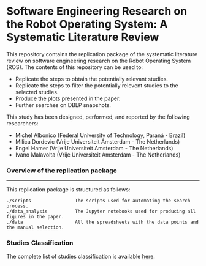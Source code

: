 # Software Engineering Research on the Robot Operating System: A Systematic Literature Review

This repository contains the replication package of the systematic literature review on software engineering research on the Robot Operating System (ROS). 
The contents of this repository can be used to:

- Replicate the steps to obtain the potentially relevant studies.
- Replicate the steps to filter the potentially relevent studies to the selected studies.
- Produce the plots presented in the paper.
- Further searches on DBLP snapshots.

This study has been designed, performed, and reported by the following researchers:

- Michel Albonico (Federal University of Technology, Paraná - Brazil)
- Milica Dordevic (Vrije Universiteit Amsterdam - The Netherlands)
- Engel Hamer (Vrije Universiteit Amsterdam - The Netherlands)
- Ivano Malavolta (Vrije Universiteit Amsterdam - The Netherlands)

### Overview of the replication package
---

This replication package is structured as follows:

```
./scripts                The scripts used for automating the search process.
./data_analysis          The Jupyter notebooks used for producing all figures in the paper.
./data                   All the spreadsheets with the data points and the manual selection.
```


### Studies Classification

The complete list of studies classification is available [here](https://github.com/S2-group/SLR_SE_ROS_2022/blob/main/data_analysis/studies_classification.pdf).
